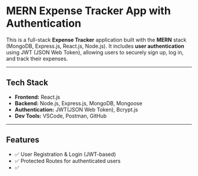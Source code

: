 #  MERN Expense Tracker App with Authentication
This is a full-stack **Expense Tracker** application built with the **MERN** stack (MongoDB, Express.js, React.js, Node.js). It includes **user authentication** using JWT (JSON Web Token), allowing users to securely sign up, log in, and track their expenses.

---

##  Tech Stack
- **Frontend:** React.js
- **Backend:** Node.js, Express.js, MongoDB, Mongoose
- **Authentication:** JWT(JSON Web Token), Bcrypt.js
-  **Dev Tools:** VSCode, Postman, GitHub
  
---
##  Features
- ✅ User Registration & Login (JWT-based)
- ✅ Protected Routes for authenticated users
- ✅ 


